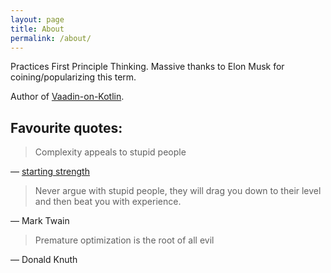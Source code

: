 ```yaml
---
layout: page
title: About
permalink: /about/
---
```


Practices First Principle Thinking. Massive thanks to Elon Musk for coining/popularizing this term.

Author of [Vaadin-on-Kotlin](http://www.vaadinonkotlin.eu/).

## Favourite quotes:

> Complexity appeals to stupid people

― [starting strength](https://www.youtube.com/watch?v=Cun6Uck2cYU)

> Never argue with stupid people, they will drag you down to their level and then beat you with experience.

― Mark Twain

> Premature optimization is the root of all evil

― Donald Knuth
